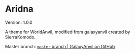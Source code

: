# Aridna
Version: 1.0.0

A theme for WorldAnvil, modified from galaxyanvil created by SierraKomodo.

Master branch: [`master` branch | GalaxyAnvil on GitHub](https://github.com/SierraKomodo/worldanvil-templates/tree/master/themes/galaxyanvil)